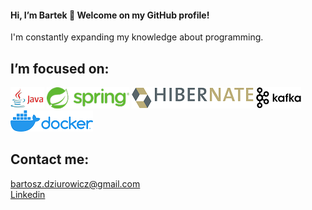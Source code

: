 #### Hi, I’m Bartek 👋 Welcome on my GitHub profile!<br>
I'm constantly expanding my knowledge about programming.<br>
## I’m focused on:<br>
![This is an image](https://github.com/BartekDziurowicz/BartekDziurowicz/blob/main/java_git.png) 
![This is an image](https://github.com/BartekDziurowicz/BartekDziurowicz/blob/main/spring_git.png) 
![This is an image](https://github.com/BartekDziurowicz/BartekDziurowicz/blob/main/hibernate_git.png) 
![This is an image](https://github.com/BartekDziurowicz/BartekDziurowicz/blob/main/kafka_git.png) 
![This is an image](https://github.com/BartekDziurowicz/BartekDziurowicz/blob/main/docker_git.png)<br>
## Contact me:
bartosz.dziurowicz@gmail.com<br>
<a href="https://www.linkedin.com/in/bartosz-dziurowicz-62685716a/">Linkedin</a>

<!---
BartekDziurowicz/BartekDziurowicz is a ✨ special ✨ repository because its `README.md` (this file) appears on your GitHub profile.
You can click the Preview link to take a look at your changes.
--->
